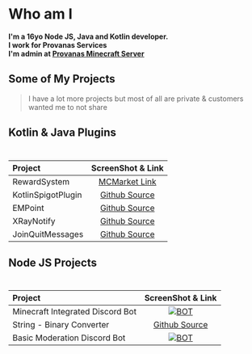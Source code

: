 # Who am I

**I'm a 16yo Node JS, Java and Kotlin developer.    
I work for Provanas Services    
I'm admin at [Provanas Minecraft Server](https://www.provanas.com)**


## Some of My Projects
> I have a lot more projects but most of all are private & customers wanted me to not share
## Kotlin & Java Plugins<br/><br/>
| Project            |                                                         ScreenShot & Link                                                         | 
|:-------------------|:---------------------------------------------------------------------------------------------------------------------------------:|
| RewardSystem       | [MCMarket Link](https://builtbybit.com/resources/⭐-reward-system-⭐-works-with-custom-mobs-✅-⚔%EF%B8%8F-50-sale-⚔%EF%B8%8F.24629/) |
| KotlinSpigotPlugin |                          [Github Source](https://github.com/MetuMortis-code/KotlinSpigotPluginTemplate)                           |
| EMPoint            |                                    [Github Source](https://github.com/MetuMortis-code/EMPoint)                                    |
| XRayNotify         |                                  [Github Source](https://github.com/MetuMortis-code/XrayNotify)                                   |   
| JoinQuitMessages   |                               [Github Source](https://github.com/MetuMortis-code/JoinQuitMessages)                                |


## Node JS Projects<br/><br/>
| Project                          |                                 ScreenShot & Link                                 |
|:---------------------------------|:---------------------------------------------------------------------------------:|
| Minecraft Integrated Discord Bot | [![BOT](https://i.imgur.com/zTdHxSg.png)](https://i.imgur.com/zTdHxSg.png) <br/>  | 
| String - Binary Converter        | [Github Source](https://github.com/MetuMortis-code/string-binary-encrypt-decrypt) | 
| Basic Moderation Discord Bot     |    [![BOT](https://i.imgur.com/Rm8YmvH.png)](https://i.imgur.com/Rm8YmvH.png)     |
